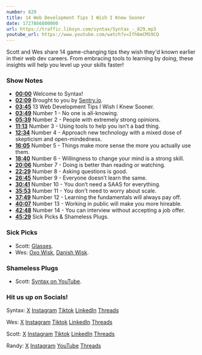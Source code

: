 ```yaml
---
number: 829
title: 14 Web Development Tips I Wish I Knew Sooner
date: 1727866800000
url: https://traffic.libsyn.com/syntax/Syntax_-_829.mp3
youtube_url: https://www.youtube.com/watch?v=Ifh6mCMS9CQ
---
```


Scott and Wes share 14 game-changing tips they wish they'd known earlier in their web dev careers. From embracing tools to learning by doing, these insights will help you level up your skills faster!

### Show Notes

* **[00:00](#t=00:00)** Welcome to Syntax!
* **[02:09](#t=02:09)** Brought to you by [Sentry.io](https://sentry.io/syntax).
* **[03:45](#t=03:45)** 13 Web Development Tips I Wish I Knew Sooner.
* **[03:49](#t=03:49)** Number 1 - No one is all-knowing.
* **[05:39](#t=05:39)** Number 2 - People with extremely strong opinions.
* **[11:13](#t=11:13)** Number 3 - Using tools to help you isn’t a bad thing.
* **[12:34](#t=12:34)** Number 4 - Approach new technology with a mixed dose of skepticism and open-mindedness.
* **[16:05](#t=16:05)** Number 5 - Things make more sense the more you actually use them.
* **[18:40](#t=18:40)** Number 6 - Willingness to change your mind is a strong skill.
* **[20:06](#t=20:06)** Number 7 - Doing is better than reading or watching.
* **[22:29](#t=22:29)** Number 8 - Asking questions is good.
* **[26:45](#t=26:45)** Number 9 - Everyone doesn’t learn the same.
* **[30:41](#t=30:41)** Number 10 - You don’t need a SAAS for everything.
* **[35:53](#t=35:53)** Number 11 - You don't need to worry about scale.
* **[37:49](#t=37:49)** Number 12 - Learning the fundamentals will always pay off.
* **[40:07](#t=40:07)** Number 13 - Working in public will make you more hireable.
* **[42:48](#t=42:48)** Number 14 - You can interview without accepting a job offer.
* **[45:29](#t=45:29)** Sick Picks & Shameless Plugs.

### Sick Picks

- Scott: [Glasses](https://amzn.to/4esNa6W).
- Wes: [Oxo Wisk](https://amzn.to/3ZsRcIh), [Danish Wisk](https://amzn.to/3ziQpz7).

### Shameless Plugs

- Scott: [Syntax on YouTube](https://youtube.com/@syntaxfm).

### Hit us up on Socials!

Syntax: [X](https://twitter.com/syntaxfm) [Instagram](https://www.instagram.com/syntax_fm/) [Tiktok](https://www.tiktok.com/@syntaxfm) [LinkedIn](https://www.linkedin.com/company/96077407/admin/feed/posts/) [Threads](https://www.threads.net/@syntax_fm)

Wes: [X](https://twitter.com/wesbos) [Instagram](https://www.instagram.com/wesbos/) [Tiktok](https://www.tiktok.com/@wesbos) [LinkedIn](https://www.linkedin.com/in/wesbos/) [Threads](https://www.threads.net/@wesbos)

Scott: [X](https://twitter.com/stolinski) [Instagram](https://www.instagram.com/stolinski/) [Tiktok](https://www.tiktok.com/@stolinski) [LinkedIn](https://www.linkedin.com/in/stolinski/) [Threads](https://www.threads.net/@stolinski)

Randy: [X](https://twitter.com/randyrektor) [Instagram](https://www.instagram.com/randyrektor/) [YouTube](https://www.youtube.com/@randyrektor) [Threads](https://www.threads.net/@randyrektor)
